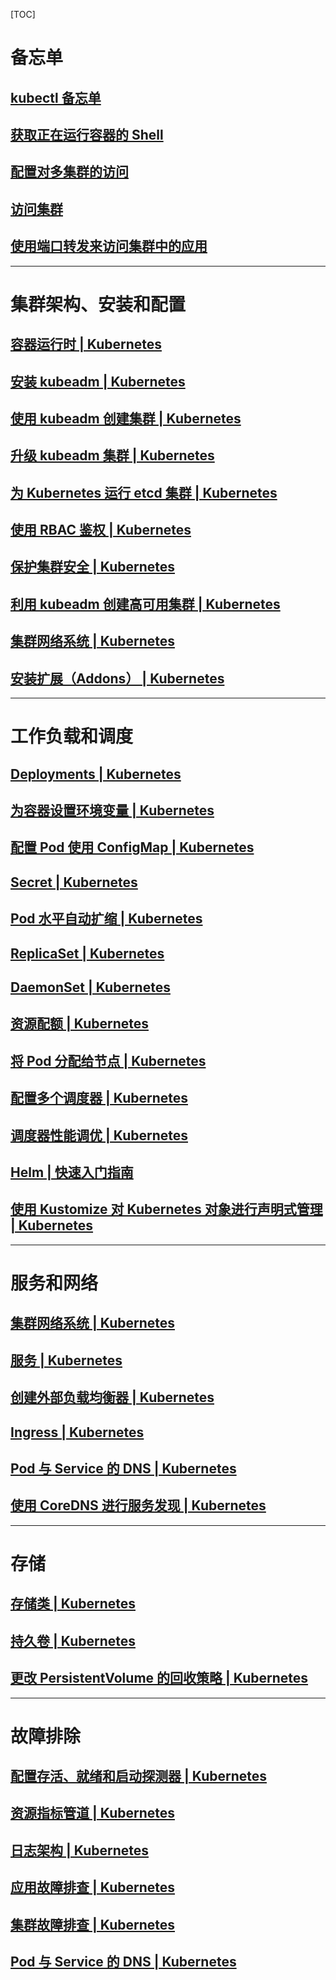 [TOC]



# 备忘单

## [kubectl 备忘单](https://kubernetes.io/zh/docs/reference/kubectl/cheatsheet/)



## [获取正在运行容器的 Shell](https://kubernetes.io/zh/docs/tasks/debug-application-cluster/get-shell-running-container/)



## [配置对多集群的访问](https://kubernetes.io/zh/docs/tasks/access-application-cluster/configure-access-multiple-clusters/)

  

## [访问集群](https://kubernetes.io/zh/docs/tasks/access-application-cluster/access-cluster/)

  

## [使用端口转发来访问集群中的应用](https://kubernetes.io/zh/docs/tasks/access-application-cluster/port-forward-access-application-cluster/)

  

-----



#  集群架构、安装和配置



## [容器运行时 | Kubernetes](https://kubernetes.io/zh/docs/setup/production-environment/container-runtimes/)



## [安装 kubeadm | Kubernetes](https://kubernetes.io/zh/docs/setup/production-environment/tools/kubeadm/install-kubeadm/)



## [使用 kubeadm 创建集群 | Kubernetes](https://kubernetes.io/zh/docs/setup/production-environment/tools/kubeadm/create-cluster-kubeadm/)



## [升级 kubeadm 集群 | Kubernetes](https://kubernetes.io/zh/docs/tasks/administer-cluster/kubeadm/kubeadm-upgrade/)



## [为 Kubernetes 运行 etcd 集群 | Kubernetes](https://kubernetes.io/zh/docs/tasks/administer-cluster/configure-upgrade-etcd/)



## [使用 RBAC 鉴权 | Kubernetes](https://kubernetes.io/zh/docs/reference/access-authn-authz/rbac/)



## [保护集群安全 | Kubernetes](https://kubernetes.io/zh/docs/tasks/administer-cluster/securing-a-cluster/)



## [利用 kubeadm 创建高可用集群 | Kubernetes](https://kubernetes.io/zh/docs/setup/production-environment/tools/kubeadm/high-availability/)



## [集群网络系统 | Kubernetes](https://kubernetes.io/zh/docs/concepts/cluster-administration/networking/)



## [安装扩展（Addons） | Kubernetes](https://kubernetes.io/zh/docs/concepts/cluster-administration/addons/)



-----



# 工作负载和调度



## [Deployments | Kubernetes](https://kubernetes.io/zh/docs/concepts/workloads/controllers/deployment/)



## [为容器设置环境变量 | Kubernetes](https://kubernetes.io/zh/docs/tasks/inject-data-application/define-environment-variable-container/)



## [配置 Pod 使用 ConfigMap | Kubernetes](https://kubernetes.io/zh/docs/tasks/configure-pod-container/configure-pod-configmap/)



## [Secret | Kubernetes](https://kubernetes.io/zh/docs/concepts/configuration/secret/)



## [Pod 水平自动扩缩 | Kubernetes](https://kubernetes.io/zh/docs/tasks/run-application/horizontal-pod-autoscale/)



## [ReplicaSet | Kubernetes](https://kubernetes.io/zh/docs/concepts/workloads/controllers/replicaset/)



## [DaemonSet | Kubernetes](https://kubernetes.io/zh/docs/concepts/workloads/controllers/daemonset/)



## [资源配额 | Kubernetes](https://kubernetes.io/zh/docs/concepts/policy/resource-quotas/)



## [将 Pod 分配给节点 | Kubernetes](https://kubernetes.io/zh/docs/concepts/scheduling-eviction/assign-pod-node/)



## [配置多个调度器 | Kubernetes](https://kubernetes.io/zh/docs/tasks/extend-kubernetes/configure-multiple-schedulers/)



## [调度器性能调优 | Kubernetes](https://kubernetes.io/zh/docs/concepts/scheduling-eviction/scheduler-perf-tuning/)



## [Helm | 快速入门指南](https://helm.sh/zh/docs/intro/quickstart/)



## [使用 Kustomize 对 Kubernetes 对象进行声明式管理 | Kubernetes](https://kubernetes.io/zh/docs/tasks/manage-kubernetes-objects/kustomization/)



---



# 服务和网络



## [集群网络系统 | Kubernetes](https://kubernetes.io/zh/docs/concepts/cluster-administration/networking/)



## [服务 | Kubernetes](https://kubernetes.io/zh/docs/concepts/services-networking/service/)



## [创建外部负载均衡器 | Kubernetes](https://kubernetes.io/zh/docs/tasks/access-application-cluster/create-external-load-balancer/)



## [Ingress | Kubernetes](https://kubernetes.io/zh/docs/concepts/services-networking/ingress/)



## [Pod 与 Service 的 DNS | Kubernetes](https://kubernetes.io/zh/docs/concepts/services-networking/dns-pod-service/)



## [使用 CoreDNS 进行服务发现 | Kubernetes](https://kubernetes.io/zh/docs/tasks/administer-cluster/coredns/)



---



# 存储



## [存储类 | Kubernetes](https://kubernetes.io/zh/docs/concepts/storage/storage-classes/)



## [持久卷 | Kubernetes](https://kubernetes.io/zh/docs/concepts/storage/persistent-volumes/)



## [更改 PersistentVolume 的回收策略 | Kubernetes](https://kubernetes.io/zh/docs/tasks/administer-cluster/change-pv-reclaim-policy/)



---



# 故障排除



## [配置存活、就绪和启动探测器 | Kubernetes](https://kubernetes.io/zh/docs/tasks/configure-pod-container/configure-liveness-readiness-startup-probes/)



## [资源指标管道 | Kubernetes](https://kubernetes.io/zh/docs/tasks/debug-application-cluster/resource-metrics-pipeline/)



## [日志架构 | Kubernetes](https://kubernetes.io/zh/docs/concepts/cluster-administration/logging/)



## [应用故障排查 | Kubernetes](https://kubernetes.io/zh/docs/tasks/debug-application-cluster/debug-application/)



## [集群故障排查 | Kubernetes](https://kubernetes.io/zh/docs/tasks/debug-application-cluster/debug-cluster/)



## [Pod 与 Service 的 DNS | Kubernetes](https://kubernetes.io/zh/docs/concepts/services-networking/dns-pod-service/)





